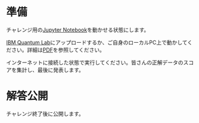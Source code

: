 # 準備
チャレンジ用の[Jupyter Notebook](challenge/ScoringChallenge-Adder.ipynbchallenge/ScoringChallenge-Adder.ipynb)を動かせる状態にします。

[IBM Quantum Lab](https://quantum-computing.ibm.com/)にアップロードするか、ご自身のローカルPC上で動かしてください。詳細は[PDF](challenge/%E9%87%8F%E5%AD%90%E5%8A%A0%E7%AE%97%E5%99%A8%E3%82%B9%E3%82%B3%E3%82%A2%E3%83%AA%E3%83%B3%E3%82%B0%E3%83%81%E3%83%A3%E3%83%AC%E3%83%B3%E3%82%B8.pdf)を参照してください。

インターネットに接続した状態で実行してください。皆さんの正解データのスコアを集計し、最後に発表します。

# 解答公開
チャレンジ終了後に公開します。